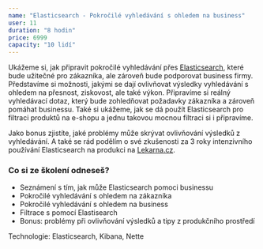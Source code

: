 ```yaml
---
name: "Elasticsearch - Pokročilé vyhledávání s ohledem na business"
user: 11
duration: "8 hodin"
price: 6999
capacity: "10 lidí"
---
```


Ukážeme si, jak připravit pokročilé vyhledávání přes <a href="https://www.elastic.co/products/elasticsearch">Elasticsearch</a>, které bude užitečné pro zákazníka, ale zároveň bude podporovat business firmy. Představíme si možnosti, jakými se dají ovlivňovat výsledky vyhledávání s ohledem na přesnost, ziskovost, ale také výkon. Připravíme si reálný vyhledávací dotaz, který bude zohledňovat požadavky zákazníka a zároveň pomáhat businessu. Také si ukážeme, jak se dá použít Elasticsearch pro filtraci produktů na e-shopu a jednu takovou mocnou filtraci si i připravíme.

Jako bonus zjistíte, jaké problémy může skrývat ovlivňování výsledků z vyhledávání. A také se rád podělím o své zkušenosti za 3 roky intenzivního používání Elasticsearch na produkci na [Lekarna.cz](https://www.lekarna.cz/).

### Co si ze školení odneseš?

- Seznámení s tím, jak může Elasticsearch pomoci businessu
- Pokročilé vyhledávání s ohledem na zákazníka
- Pokročilé vyhledávání s ohledem na business
- Filtrace s pomocí Elastisearch
- Bonus: problémy při ovlivňování výsledků a tipy z produkčního prostředí

Technologie: Elasticsearch, Kibana, Nette
